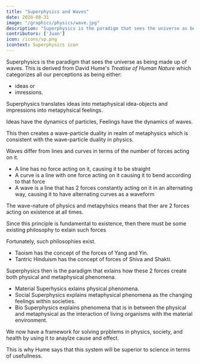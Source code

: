 ```yaml
---
title: "Superphysics and Waves"
date: 2020-08-31
image: "/graphics/physics/wave.jpg"
description: "Superphysics is the paradigm that sees the universe as being made up of waves. This is derived from David Hume"
contributors: ['Juan']
icon: /icons/sp.png
icontext: Superphysics icon
---
```




Superphysics is the paradigm that sees the universe as being made up of waves. This is derived from David Hume's *Treatise of Human Nature* which categorizes all our perceptions as being either:
- ideas or
- imressions. 

Superphysics translates ideas into metaphysical idea-objects and impressions into metapyhsical feelings. 

Ideas have the dynamics of particles, Feelings have the dynamics of waves. 

This then creates a wave-particle duality in realm of metaphysics which is consistent with the wave-particle duality in physics. 

Waves differ from lines and curves in terms of the number of forces acting on it.
- A line has no force acting on it, causing it to be straight 
- A curve is a line with one force acting on it causing it to bend according to that force
- A wave is a line that has 2 forces constantly acting on it in an alternating way, causing it to have alternating curves as a waveform

The wave-nature of physics and metapyhsics means that ther are 2 forces acting on existence at all times.

Since this principle is fundamental to existence, then there must be some existing philosophy to exlain such forces  

Fortunately, such philosophies exist. 

- Taoism has the concept of the forces of Yang and Yin.
- Tantric Hinduism has the concept of forces of Shiva and Shakti.

Superphysics then is the paradigm that exlains how these 2 forces create both physical and metaphysical phenomena.

- Material Superhysics exlains physical phenomena.
- Social Superphysics explains metaphysical phenomena as the changing feelings within societies. 
- Bio Superphysics explains phenomena that is in between the physical and metaphysical as the interaction of living organisms with the material environment.


We now have a framework for solving prpblems in physics, society, and health by using it to anaylze cause and effect.

This is why Hume says that this system will be superior to science in terms of usefullness.